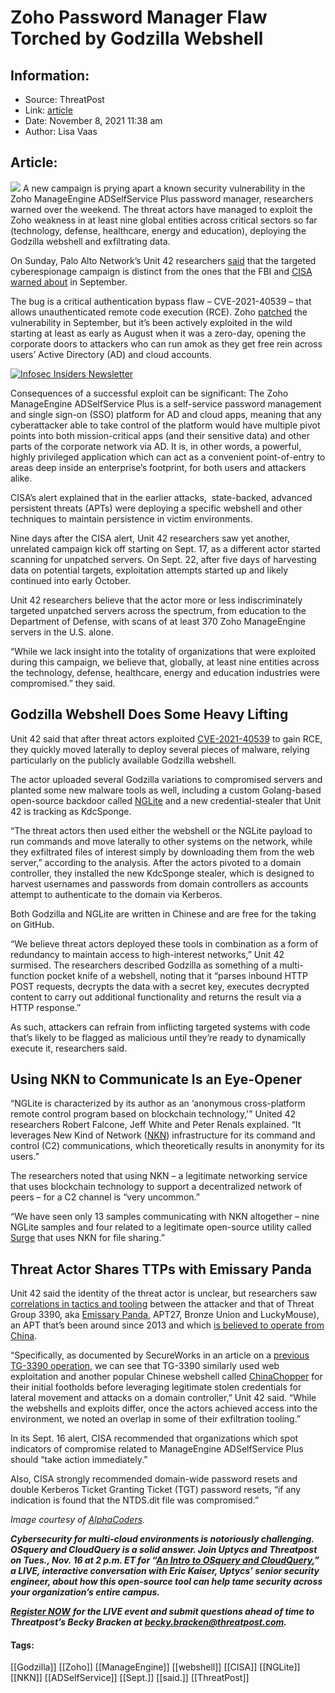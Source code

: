 # Zoho Password Manager Flaw Torched by Godzilla Webshell
### 

## Information:
+ Source: ThreatPost
+ Link: [article](https://kasperskycontenthub.com/threatpost-global/?p=176063)
+ Date: November 8, 2021  11:38 am
+ Author: Lisa Vaas


## Article:
![](https://media.threatpost.com/wp-content/uploads/sites/103/2021/11/08092242/Godzilla-e1636381376959.jpeg)
A new campaign is prying apart a known security vulnerability in the Zoho ManageEngine ADSelfService Plus password manager, researchers warned over the weekend. The threat actors have managed to exploit the Zoho weakness in at least nine global entities across critical sectors so far (technology, defense, healthcare, energy and education), deploying the Godzilla webshell and exfiltrating data.


On Sunday, Palo Alto Network’s Unit 42 researchers [said](https://unit42.paloaltonetworks.com/manageengine-godzilla-nglite-kdcsponge/) that the targeted cyberespionage campaign is distinct from the ones that the FBI and [CISA warned about](https://threatpost.com/cisa-fbi-state-backed-apts-exploit-critical-zoho-bug/174768/) in September.


The bug is a critical authentication bypass flaw – CVE-2021-40539 – that allows unauthenticated remote code execution (RCE). Zoho [patched](https://threatpost.com/zoho-password-manager-zero-day-attack/169303/) the vulnerability in September, but it’s been actively exploited in the wild starting at least as early as August when it was a zero-day, opening the corporate doors to attackers who can run amok as they get free rein across users’ Active Directory (AD) and cloud accounts.


[![Infosec Insiders Newsletter](https://media.threatpost.com/wp-content/uploads/sites/103/2021/07/10165815/infosec_insiders_in_article_promo.png)](https://threatpost.com/infosec-insider-subscription-page/?utm_source=ART&utm_medium=ART&utm_campaign=InfosecInsiders_Newsletter_Promo/)


Consequences of a successful exploit can be significant: The Zoho ManageEngine ADSelfService Plus is a self-service password management and single sign-on (SSO) platform for AD and cloud apps, meaning that any cyberattacker able to take control of the platform would have multiple pivot points into both mission-critical apps (and their sensitive data) and other parts of the corporate network via AD. It is, in other words, a powerful, highly privileged application which can act as a convenient point-of-entry to areas deep inside an enterprise’s footprint, for both users and attackers alike.


CISA’s alert explained that in the earlier attacks,  state-backed, advanced persistent threats (APTs) were deploying a specific webshell and other techniques to maintain persistence in victim environments.


Nine days after the CISA alert, Unit 42 researchers saw yet another, unrelated campaign kick off starting on Sept. 17, as a different actor started scanning for unpatched servers. On Sept. 22, after five days of harvesting data on potential targets, exploitation attempts started up and likely continued into early October.


Unit 42 researchers believe that the actor more or less indiscriminately targeted unpatched servers across the spectrum, from education to the Department of Defense, with scans of at least 370 Zoho ManageEngine servers in the U.S. alone.


“While we lack insight into the totality of organizations that were exploited during this campaign, we believe that, globally, at least nine entities across the technology, defense, healthcare, energy and education industries were compromised.” they said.


Godzilla Webshell Does Some Heavy Lifting
-----------------------------------------


Unit 42 said that after threat actors exploited [CVE-2021-40539](https://cve.mitre.org/cgi-bin/cvename.cgi?name=CVE-2021-40539) to gain RCE, they quickly moved laterally to deploy several pieces of malware, relying particularly on the publicly available Godzilla webshell.


The actor uploaded several Godzilla variations to compromised servers and planted some new malware tools as well, including a custom Golang-based open-source backdoor called [NGLite](https://github.com/Maka8ka/NGLite) and a new credential-stealer that Unit 42 is tracking as KdcSponge.


“The threat actors then used either the webshell or the NGLite payload to run commands and move laterally to other systems on the network, while they exfiltrated files of interest simply by downloading them from the web server,” according to the analysis. After the actors pivoted to a domain controller, they installed the new KdcSponge stealer, which is designed to harvest usernames and passwords from domain controllers as accounts attempt to authenticate to the domain via Kerberos.


Both Godzilla and NGLite are written in Chinese and are free for the taking on GitHub.


“We believe threat actors deployed these tools in combination as a form of redundancy to maintain access to high-interest networks,” Unit 42 surmised. The researchers described Godzilla as something of a multi-function pocket knife of a webshell, noting that it “parses inbound HTTP POST requests, decrypts the data with a secret key, executes decrypted content to carry out additional functionality and returns the result via a HTTP response.”


As such, attackers can refrain from inflicting targeted systems with code that’s likely to be flagged as malicious until they’re ready to dynamically execute it, researchers said.


Using NKN to Communicate Is an Eye-Opener
-----------------------------------------


“NGLite is characterized by its author as an ‘anonymous cross-platform remote control program based on blockchain technology,'” United 42 researchers Robert Falcone, Jeff White and Peter Renals explained. “It leverages New Kind of Network ([NKN](https://nkn.org/)) infrastructure for its command and control (C2) communications, which theoretically results in anonymity for its users.”


The researchers noted that using NKN – a legitimate networking service that uses blockchain technology to support a decentralized network of peers – for a C2 channel is “very uncommon.”


“We have seen only 13 samples communicating with NKN altogether – nine NGLite samples and four related to a legitimate open-source utility called [Surge](https://github.com/rule110-io/surge) that uses NKN for file sharing.”


Threat Actor Shares TTPs with Emissary Panda
--------------------------------------------


Unit 42 said the identity of the threat actor is unclear, but researchers saw [correlations in tactics and tooling](https://www.secureworks.com/research/threat-group-3390-targets-organizations-for-cyberespionage) between the attacker and that of Threat Group 3390, aka [Emissary Panda](https://threatpost.com/ransomware-major-gaming-companies-apt27/162735/), APT27, Bronze Union and LuckyMouse), an APT that’s been around since 2013 and which [is believed to operate from China](https://threatpost.com/bronze-union-apt-updates-remote-access-trojans-in-fresh-wave-of-attacks/142219/).


“Specifically, as documented by SecureWorks in an article on a [previous TG-3390 operation](https://www.secureworks.com/research/threat-group-3390-targets-organizations-for-cyberespionage), we can see that TG-3390 similarly used web exploitation and another popular Chinese webshell called [ChinaChopper](https://threatpost.com/deadringer-targeted-exchange-servers-before-discovery/168300/) for their initial footholds before leveraging legitimate stolen credentials for lateral movement and attacks on a domain controller,” Unit 42 said. “While the webshells and exploits differ, once the actors achieved access into the environment, we noted an overlap in some of their exfiltration tooling.”


In its Sept. 16 alert, CISA recommended that organizations which spot indicators of compromise related to ManageEngine ADSelfService Plus should “take action immediately.”


Also, CISA strongly recommended domain-wide password resets and double Kerberos Ticket Granting Ticket (TGT) password resets, “if any indication is found that the NTDS.dit file was compromised.”


*Image courtesy of [AlphaCoders](https://wall.alphacoders.com/big.php?i=1012166).*


***Cybersecurity for multi-cloud environments is notoriously challenging. OSquery and CloudQuery is a solid answer. Join Uptycs and Threatpost on Tues., Nov. 16 at 2 p.m. ET for “***[***An Intro to OSquery and CloudQuery***](https://bit.ly/3wf2vTP)***,” a LIVE, interactive conversation with Eric Kaiser, Uptycs’ senior security engineer, about how this open-source tool can help tame security across your organization’s entire campus.***


[***Register NOW***](https://bit.ly/3wf2vTP) ***for the LIVE event and submit questions ahead of time to Threatpost’s Becky Bracken at*** [***becky.bracken@threatpost.com***](mailto:becky.bracken@threatpost.com)***.***




#### Tags:
[[Godzilla]] [[Zoho]] [[ManageEngine]] [[webshell]] [[CISA]] [[NGLite]] [[NKN]] [[ADSelfService]] [[Sept.]] [[said.]] [[ThreatPost]]
